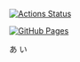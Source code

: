 [![Actions Status](https://github.com/miscalculation53/library/workflows/verify/badge.svg)](https://github.com/miscalculation53/library/actions)

[![GitHub Pages](https://img.shields.io/static/v1?label=GitHub+Pages&message=+&color=brightgreen&logo=github)](https://miscalculation53.github.io/library/)

あ い

